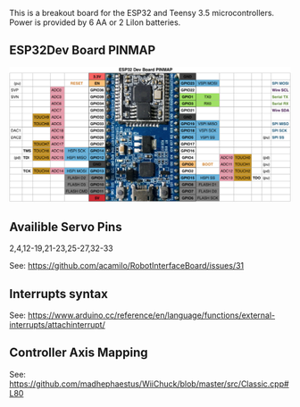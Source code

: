 This is a breakout board for the ESP32 and Teensy 3.5 microcontrollers. Power is provided by 6 AA or 2 LiIon batteries. 


## ESP32Dev Board PINMAP

![Pin Functions](docs/esp32_pinmap.png)

## Availible Servo Pins

2,4,12-19,21-23,25-27,32-33

See: https://github.com/acamilo/RobotInterfaceBoard/issues/31

## Interrupts syntax

See: https://www.arduino.cc/reference/en/language/functions/external-interrupts/attachinterrupt/

## Controller Axis Mapping

See: https://github.com/madhephaestus/WiiChuck/blob/master/src/Classic.cpp#L80


